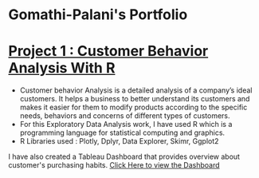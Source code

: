 # Gomathi-Palani's Portfolio


# [Project 1 : Customer Behavior Analysis With R](https://www.kaggle.com/gomathimaliga/customer-behavior-analysis-with-r)

* Customer behavior Analysis is a detailed analysis of a company’s ideal customers. It helps a business to better understand its customers and makes it easier for them to modify products according to the specific needs, behaviors and concerns of different types of customers.
* For this Exploratory Data Analysis work, I have used R which is a programming language for statistical computing and graphics.
* R Libraries used : Plotly, Dplyr, Data Explorer, Skimr, Ggplot2

I have also created a Tableau Dashboard that provides overview about customer's purchasing habits.
[Click Here to view the Dashboard](https://public.tableau.com/app/profile/gomathi.p/viz/CustomerOverviewDashboard_16385307762940/Dashboard1)
